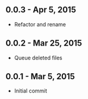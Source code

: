 
0.0.3 - Apr 5, 2015
--------------------

  * Refactor and rename

0.0.2 - Mar 25, 2015
--------------------

  * Queue deleted files

0.0.1 - Mar 5, 2015
--------------------

  * Initial commit